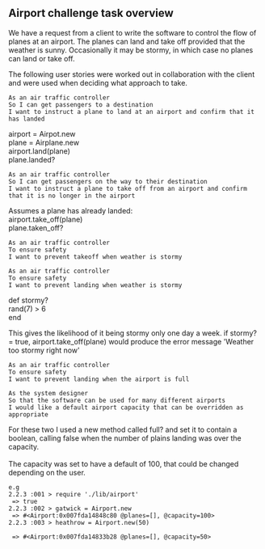 

Airport challenge task overview
-----

We have a request from a client to write the software to control the flow of planes at an airport. The planes can land and take off provided that the weather is sunny. Occasionally it may be stormy, in which case no planes can land or take off.

The following user stories were worked out in collaboration with the client and were used when deciding what approach to take.

```
As an air traffic controller
So I can get passengers to a destination
I want to instruct a plane to land at an airport and confirm that it has landed
```
airport = Airpot.new <br />
plane = Airplane.new <br />
airport.land(plane) <br />
plane.landed? <br />

```
As an air traffic controller
So I can get passengers on the way to their destination
I want to instruct a plane to take off from an airport and confirm that it is no longer in the airport
```
Assumes a plane has already landed: <br />
airport.take_off(plane) <br />
plane.taken_off? <br />

```
As an air traffic controller
To ensure safety
I want to prevent takeoff when weather is stormy

As an air traffic controller
To ensure safety
I want to prevent landing when weather is stormy
```

def stormy? <br />
  rand(7) > 6 <br />
end <br />

This gives the likelihood of it being stormy only one day a week.
if stormy? = true, airport.take_off(plane) would produce the error message 'Weather too stormy right now'

```
As an air traffic controller
To ensure safety
I want to prevent landing when the airport is full

As the system designer
So that the software can be used for many different airports
I would like a default airport capacity that can be overridden as appropriate
```
For these two I used a new method called full? and set it to contain a boolean, calling false when the number of plains landing was over the capacity.
<br />
<br />
The capacity was set to have a default of 100, that could be changed depending on the user.
```
e.g
2.2.3 :001 > require './lib/airport'
 => true
2.2.3 :002 > gatwick = Airport.new
 => #<Airport:0x007fda14848c80 @planes=[], @capacity=100>
2.2.3 :003 > heathrow = Airport.new(50)

 => #<Airport:0x007fda14833b28 @planes=[], @capacity=50>
 ```
